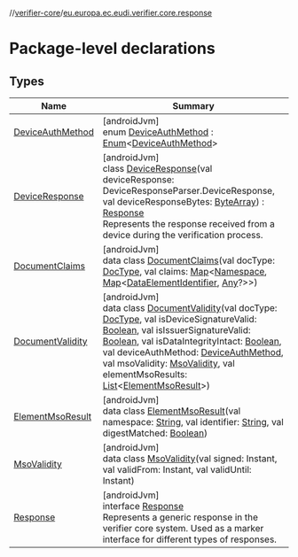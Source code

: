 //[verifier-core](../../index.md)/[eu.europa.ec.eudi.verifier.core.response](index.md)

# Package-level declarations

## Types

| Name | Summary |
|---|---|
| [DeviceAuthMethod](-device-auth-method/index.md) | [androidJvm]<br>enum [DeviceAuthMethod](-device-auth-method/index.md) : [Enum](https://kotlinlang.org/api/latest/jvm/stdlib/kotlin-stdlib/kotlin/-enum/index.html)&lt;[DeviceAuthMethod](-device-auth-method/index.md)&gt; |
| [DeviceResponse](-device-response/index.md) | [androidJvm]<br>class [DeviceResponse](-device-response/index.md)(val deviceResponse: DeviceResponseParser.DeviceResponse, val deviceResponseBytes: [ByteArray](https://kotlinlang.org/api/latest/jvm/stdlib/kotlin-stdlib/kotlin/-byte-array/index.html)) : [Response](-response/index.md)<br>Represents the response received from a device during the verification process. |
| [DocumentClaims](-document-claims/index.md) | [androidJvm]<br>data class [DocumentClaims](-document-claims/index.md)(val docType: [DocType](../eu.europa.ec.eudi.verifier.core/-doc-type/index.md), val claims: [Map](https://kotlinlang.org/api/latest/jvm/stdlib/kotlin-stdlib/kotlin.collections/-map/index.html)&lt;[Namespace](../eu.europa.ec.eudi.verifier.core/-namespace/index.md), [Map](https://kotlinlang.org/api/latest/jvm/stdlib/kotlin-stdlib/kotlin.collections/-map/index.html)&lt;[DataElementIdentifier](../eu.europa.ec.eudi.verifier.core/-data-element-identifier/index.md), [Any](https://kotlinlang.org/api/latest/jvm/stdlib/kotlin-stdlib/kotlin/-any/index.html)?&gt;&gt;) |
| [DocumentValidity](-document-validity/index.md) | [androidJvm]<br>data class [DocumentValidity](-document-validity/index.md)(val docType: [DocType](../eu.europa.ec.eudi.verifier.core/-doc-type/index.md), val isDeviceSignatureValid: [Boolean](https://kotlinlang.org/api/latest/jvm/stdlib/kotlin-stdlib/kotlin/-boolean/index.html), val isIssuerSignatureValid: [Boolean](https://kotlinlang.org/api/latest/jvm/stdlib/kotlin-stdlib/kotlin/-boolean/index.html), val isDataIntegrityIntact: [Boolean](https://kotlinlang.org/api/latest/jvm/stdlib/kotlin-stdlib/kotlin/-boolean/index.html), val deviceAuthMethod: [DeviceAuthMethod](-device-auth-method/index.md), val msoValidity: [MsoValidity](-mso-validity/index.md), val elementMsoResults: [List](https://kotlinlang.org/api/latest/jvm/stdlib/kotlin-stdlib/kotlin.collections/-list/index.html)&lt;[ElementMsoResult](-element-mso-result/index.md)&gt;) |
| [ElementMsoResult](-element-mso-result/index.md) | [androidJvm]<br>data class [ElementMsoResult](-element-mso-result/index.md)(val namespace: [String](https://kotlinlang.org/api/latest/jvm/stdlib/kotlin-stdlib/kotlin/-string/index.html), val identifier: [String](https://kotlinlang.org/api/latest/jvm/stdlib/kotlin-stdlib/kotlin/-string/index.html), val digestMatched: [Boolean](https://kotlinlang.org/api/latest/jvm/stdlib/kotlin-stdlib/kotlin/-boolean/index.html)) |
| [MsoValidity](-mso-validity/index.md) | [androidJvm]<br>data class [MsoValidity](-mso-validity/index.md)(val signed: Instant, val validFrom: Instant, val validUntil: Instant) |
| [Response](-response/index.md) | [androidJvm]<br>interface [Response](-response/index.md)<br>Represents a generic response in the verifier core system. Used as a marker interface for different types of responses. |
